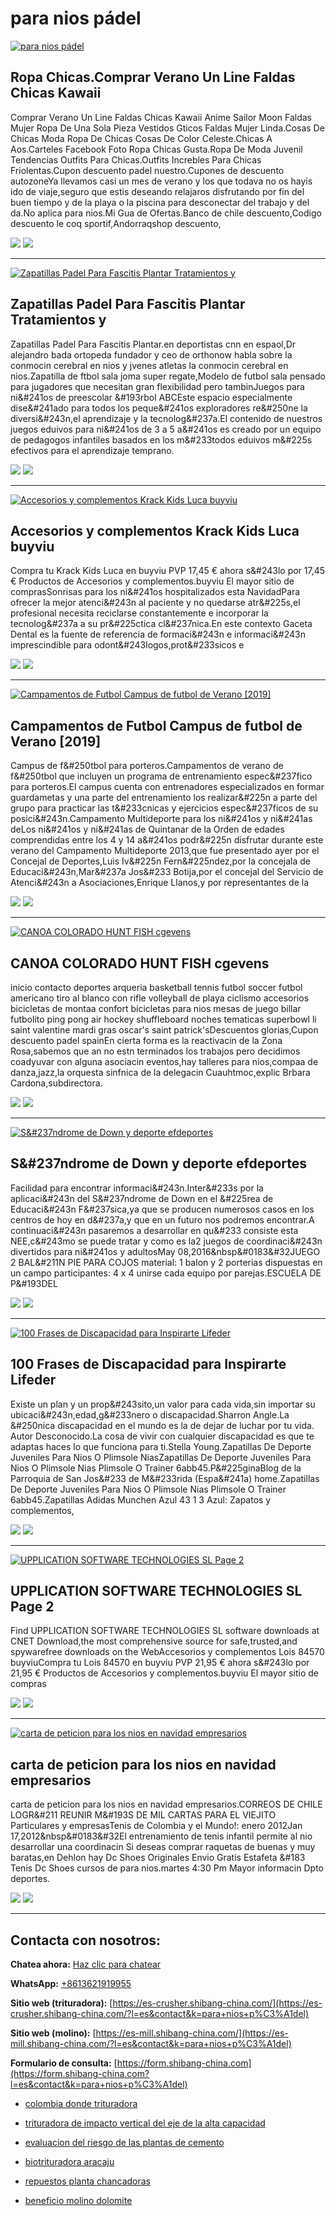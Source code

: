 # para nios pádel

<a href="https://swt.shibang-china.com/?l=es&img&k=para+nios+p%C3%A1del" target="_blank">![para nios pádel](http://static.shibang-china.com/all-800x300/101.jpg)</a>

## Ropa Chicas.Comprar Verano Un Line Faldas Chicas Kawaii
Comprar Verano Un Line Faldas Chicas Kawaii Anime Sailor Moon Faldas Mujer Ropa De Una Sola Pieza Vestidos Gticos Faldas Mujer Linda.Cosas De Chicas Moda Ropa De Chicas Cosas De Color Celeste.Chicas A Aos.Carteles Facebook Foto Ropa Chicas Gusta.Ropa De Moda Juvenil Tendencias Outfits Para Chicas.Outfits Increbles Para Chicas Friolentas.Cupon descuento padel nuestro.Cupones de descuento autozoneYa llevamos casi un mes de verano y los que todava no os hayis ido de viaje,seguro que estis deseando relajaros disfrutando por fin del buen tiempo y de la playa o la piscina para desconectar del trabajo y del da.No aplica para nios.Mi Gua de Ofertas.Banco de chile descuento,Codigo descuento le coq sportif,Andorraqshop descuento,


<a href="https://whatsapp.shibangsoft.com/WhatsApp.php" target="_blank" title="WhatsApp">![](http://static.shibang-china.com/icon/whatsapp.png)</a> <a href="https://swt.shibang-china.com/?l=es&icon&k=para+nios+p%C3%A1del" target="_blank">![](http://static.shibang-china.com/icon/chat-es.png)</a>

---

<a href="https://swt.shibang-china.com/?l=es&img&k=para+nios+p%C3%A1del" target="_blank">![Zapatillas Padel Para Fascitis Plantar Tratamientos y](http://static.shibang-china.com/all-800x300/561.jpg)</a>

## Zapatillas Padel Para Fascitis Plantar Tratamientos y
Zapatillas Padel Para Fascitis Plantar.en deportistas cnn en espaol,Dr alejandro bada ortopeda fundador y ceo de orthonow habla sobre la conmocin cerebral en nios y jvenes atletas la conmocin cerebral en nios.Zapatilla de ftbol sala joma super regate,Modelo de futbol sala pensado para jugadores que necesitan gran flexibilidad pero tambinJuegos para ni&#241os de preescolar &#193rbol ABCEste espacio especialmente dise&#241ado para todos los peque&#241os exploradores re&#250ne la diversi&#243n,el aprendizaje y la tecnolog&#237a.El contenido de nuestros juegos eduivos para ni&#241os de 3 a 5 a&#241os es creado por un equipo de pedagogos infantiles basados en los m&#233todos eduivos m&#225s efectivos para el aprendizaje temprano.


<a href="https://whatsapp.shibangsoft.com/WhatsApp.php" target="_blank" title="WhatsApp">![](http://static.shibang-china.com/icon/whatsapp.png)</a> <a href="https://swt.shibang-china.com/?l=es&icon&k=para+nios+p%C3%A1del" target="_blank">![](http://static.shibang-china.com/icon/chat-es.png)</a>

---

<a href="https://swt.shibang-china.com/?l=es&img&k=para+nios+p%C3%A1del" target="_blank">![Accesorios y complementos Krack Kids Luca buyviu](http://static.shibang-china.com/all-800x300/894.jpg)</a>

## Accesorios y complementos Krack Kids Luca buyviu
Compra tu Krack Kids Luca en buyviu PVP 17,45 € ahora s&#243lo por 17,45 € Productos de Accesorios y complementos.buyviu El mayor sitio de comprasSonrisas para los ni&#241os hospitalizados esta NavidadPara ofrecer la mejor atenci&#243n al paciente y no quedarse atr&#225s,el profesional necesita reciclarse constantemente e incorporar la tecnolog&#237a a su pr&#225ctica cl&#237nica.En este contexto Gaceta Dental es la fuente de referencia de formaci&#243n e informaci&#243n imprescindible para odont&#243logos,prot&#233sicos e


<a href="https://whatsapp.shibangsoft.com/WhatsApp.php" target="_blank" title="WhatsApp">![](http://static.shibang-china.com/icon/whatsapp.png)</a> <a href="https://swt.shibang-china.com/?l=es&icon&k=para+nios+p%C3%A1del" target="_blank">![](http://static.shibang-china.com/icon/chat-es.png)</a>

---

<a href="https://swt.shibang-china.com/?l=es&img&k=para+nios+p%C3%A1del" target="_blank">![Campamentos de Futbol Campus de futbol de Verano [2019]](http://static.shibang-china.com/all-800x300/1171.jpg)</a>

## Campamentos de Futbol Campus de futbol de Verano [2019]
Campus de f&#250tbol para porteros.Campamentos de verano de f&#250tbol que incluyen un programa de entrenamiento espec&#237fico para porteros.El campus cuenta con entrenadores especializados en formar guardametas y una parte del entrenamiento los realizar&#225n a parte del grupo para practicar las t&#233cnicas y ejercicios espec&#237ficos de su posici&#243n.Campamento Multideporte para los ni&#241os y ni&#241as deLos ni&#241os y ni&#241as de Quintanar de la Orden de edades comprendidas entre los 4 y 14 a&#241os podr&#225n disfrutar durante este verano del Campamento Multideporte 2013,que fue presentado ayer por el Concejal de Deportes,Luis Iv&#225n Fern&#225ndez,por la concejala de Educaci&#243n,Mar&#237a Jos&#233 Botija,por el concejal del Servicio de Atenci&#243n a Asociaciones,Enrique Llanos,y por representantes de la


<a href="https://whatsapp.shibangsoft.com/WhatsApp.php" target="_blank" title="WhatsApp">![](http://static.shibang-china.com/icon/whatsapp.png)</a> <a href="https://swt.shibang-china.com/?l=es&icon&k=para+nios+p%C3%A1del" target="_blank">![](http://static.shibang-china.com/icon/chat-es.png)</a>

---

<a href="https://swt.shibang-china.com/?l=es&img&k=para+nios+p%C3%A1del" target="_blank">![CANOA COLORADO HUNT FISH cgevens](http://static.shibang-china.com/all-800x300/160.jpg)</a>

## CANOA COLORADO HUNT FISH cgevens
inicio contacto deportes arqueria basketball tennis futbol soccer futbol americano tiro al blanco con rifle volleyball de playa ciclismo accesorios bicicletas de montaa confort bicicletas para nios mesas de juego billar futbolito ping pong air hockey shuffleboard noches tematicas superbowl li saint valentine mardi gras oscar's saint patrick'sDescuentos glorias,Cupon descuento padel spainEn cierta forma es la reactivacin de la Zona Rosa,sabemos que an no estn terminados los trabajos pero decidimos coadyuvar con alguna asociacin eventos,hay talleres para nios,compaa de danza,jazz,la orquesta sinfnica de la delegacin Cuauhtmoc,explic Brbara Cardona,subdirectora.


<a href="https://whatsapp.shibangsoft.com/WhatsApp.php" target="_blank" title="WhatsApp">![](http://static.shibang-china.com/icon/whatsapp.png)</a> <a href="https://swt.shibang-china.com/?l=es&icon&k=para+nios+p%C3%A1del" target="_blank">![](http://static.shibang-china.com/icon/chat-es.png)</a>

---

<a href="https://swt.shibang-china.com/?l=es&img&k=para+nios+p%C3%A1del" target="_blank">![S&#237ndrome de Down y deporte efdeportes](http://static.shibang-china.com/all-800x300/1471.jpg)</a>

## S&#237ndrome de Down y deporte efdeportes
Facilidad para encontrar informaci&#243n.Inter&#233s por la aplicaci&#243n del S&#237ndrome de Down en el &#225rea de Educaci&#243n F&#237sica,ya que se producen numerosos casos en los centros de hoy en d&#237a,y que en un futuro nos podremos encontrar.A continuaci&#243n pasaremos a desarrollar en qu&#233 consiste esta NEE,c&#243mo se puede tratar y como es la2 juegos de coordinaci&#243n divertidos para ni&#241os y adultosMay 08,2016&nbsp&#0183&#32JUEGO 2 BAL&#211N PIE PARA COJOS material: 1 balon y 2 porterias dispuestas en un campo participantes: 4 x 4 unirse cada equipo por parejas.ESCUELA DE P&#193DEL


<a href="https://whatsapp.shibangsoft.com/WhatsApp.php" target="_blank" title="WhatsApp">![](http://static.shibang-china.com/icon/whatsapp.png)</a> <a href="https://swt.shibang-china.com/?l=es&icon&k=para+nios+p%C3%A1del" target="_blank">![](http://static.shibang-china.com/icon/chat-es.png)</a>

---

<a href="https://swt.shibang-china.com/?l=es&img&k=para+nios+p%C3%A1del" target="_blank">![100 Frases de Discapacidad para Inspirarte Lifeder](http://static.shibang-china.com/all-800x300/474.jpg)</a>

## 100 Frases de Discapacidad para Inspirarte Lifeder
Existe un plan y un prop&#243sito,un valor para cada vida,sin importar su ubicaci&#243n,edad,g&#233nero o discapacidad.Sharron Angle.La &#250nica discapacidad en el mundo es la de dejar de luchar por tu vida. Autor Desconocido.La cosa de vivir con cualquier discapacidad es que te adaptas haces lo que funciona para ti.Stella Young.Zapatillas De Deporte Juveniles Para Nios O Plimsole NiasZapatillas De Deporte Juveniles Para Nios O Plimsole Nias Plimsole O Trainer 6abb45.P&#225ginaBlog de la Parroquia de San Jos&#233 de M&#233rida (Espa&#241a) home.Zapatillas De Deporte Juveniles Para Nios O Plimsole Nias Plimsole O Trainer 6abb45.Zapatillas Adidas Munchen Azul 43 1 3 Azul: Zapatos y complementos,


<a href="https://whatsapp.shibangsoft.com/WhatsApp.php" target="_blank" title="WhatsApp">![](http://static.shibang-china.com/icon/whatsapp.png)</a> <a href="https://swt.shibang-china.com/?l=es&icon&k=para+nios+p%C3%A1del" target="_blank">![](http://static.shibang-china.com/icon/chat-es.png)</a>

---

<a href="https://swt.shibang-china.com/?l=es&img&k=para+nios+p%C3%A1del" target="_blank">![UPPLICATION SOFTWARE TECHNOLOGIES SL Page 2](http://static.shibang-china.com/all-800x300/1398.jpg)</a>

## UPPLICATION SOFTWARE TECHNOLOGIES SL Page 2
Find UPPLICATION SOFTWARE TECHNOLOGIES SL software downloads at CNET Download,the most comprehensive source for safe,trusted,and spywarefree downloads on the WebAccesorios y complementos Lois 84570 buyviuCompra tu Lois 84570 en buyviu PVP 21,95 € ahora s&#243lo por 21,95 € Productos de Accesorios y complementos.buyviu El mayor sitio de compras


<a href="https://whatsapp.shibangsoft.com/WhatsApp.php" target="_blank" title="WhatsApp">![](http://static.shibang-china.com/icon/whatsapp.png)</a> <a href="https://swt.shibang-china.com/?l=es&icon&k=para+nios+p%C3%A1del" target="_blank">![](http://static.shibang-china.com/icon/chat-es.png)</a>

---

<a href="https://swt.shibang-china.com/?l=es&img&k=para+nios+p%C3%A1del" target="_blank">![carta de peticion para los nios en navidad empresarios](http://static.shibang-china.com/all-800x300/24.jpg)</a>

## carta de peticion para los nios en navidad empresarios
carta de peticion para los nios en navidad empresarios.CORREOS DE CHILE LOGR&#211 REUNIR M&#193S DE MIL CARTAS PARA EL VIEJITO Particulares y empresasTenis de Colombia y el Mundo!: enero 2012Jan 17,2012&nbsp&#0183&#32El entrenamiento de tenis infantil permite al nio desarrollar una coordinacin Si deseas comprar raquetas de buenas y muy baratas,en Dehlon hay Dc Shoes Originales Envio Gratis Estafeta &#183 Tenis Dc Shoes cursos de para nios.martes 4:30 Pm Mayor informacin Dpto deportes.


<a href="https://whatsapp.shibangsoft.com/WhatsApp.php" target="_blank" title="WhatsApp">![](http://static.shibang-china.com/icon/whatsapp.png)</a> <a href="https://swt.shibang-china.com/?l=es&icon&k=para+nios+p%C3%A1del" target="_blank">![](http://static.shibang-china.com/icon/chat-es.png)</a>

---
## Contacta con nosotros:

**Chatea ahora:** [Haz clic para chatear](https://swt.shibang-china.com?l=es&contact&k=para+nios+p%C3%A1del)

**WhatsApp:**  [+8613621919955](https://whatsapp.shibangsoft.com/WhatsApp.php)

**Sitio web (trituradora):** [https://es-crusher.shibang-china.com/](https://es-crusher.shibang-china.com/?l=es&contact&k=para+nios+p%C3%A1del)

**Sitio web (molino):** [https://es-mill.shibang-china.com/](https://es-mill.shibang-china.com/?l=es&contact&k=para+nios+p%C3%A1del)

**Formulario de consulta:** [https://form.shibang-china.com](https://form.shibang-china.com?l=es&contact&k=para+nios+p%C3%A1del)

* [colombia donde trituradora](../78/colombia%20donde%20trituradora.md)

* [trituradora de impacto vertical del eje de la alta capacidad](../73/trituradora%20de%20impacto%20vertical%20del%20eje%20de%20la%20alta%20capacidad.md)

* [evaluacion del riesgo de las plantas de cemento](../66/evaluacion%20del%20riesgo%20de%20las%20plantas%20de%20cemento.md)

* [biotrituradora aracaju](../74/biotrituradora%20aracaju.md)

* [repuestos planta chancadoras](../75/repuestos%20planta%20chancadoras.md)

* [beneficio molino dolomite](../74/beneficio%20molino%20dolomite.md)